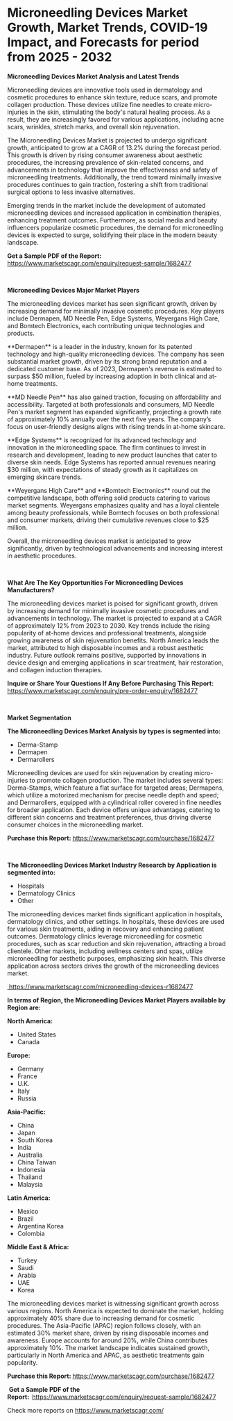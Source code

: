 <p><h1>Microneedling Devices Market Growth, Market Trends, COVID-19 Impact, and Forecasts for period from 2025 - 2032</h1></p><p><strong>Microneedling Devices Market Analysis and Latest Trends</strong></p>
<p><p>Microneedling devices are innovative tools used in dermatology and cosmetic procedures to enhance skin texture, reduce scars, and promote collagen production. These devices utilize fine needles to create micro-injuries in the skin, stimulating the body's natural healing process. As a result, they are increasingly favored for various applications, including acne scars, wrinkles, stretch marks, and overall skin rejuvenation.</p><p>The Microneedling Devices Market is projected to undergo significant growth, anticipated to grow at a CAGR of 13.2% during the forecast period. This growth is driven by rising consumer awareness about aesthetic procedures, the increasing prevalence of skin-related concerns, and advancements in technology that improve the effectiveness and safety of microneedling treatments. Additionally, the trend toward minimally invasive procedures continues to gain traction, fostering a shift from traditional surgical options to less invasive alternatives. </p><p>Emerging trends in the market include the development of automated microneedling devices and increased application in combination therapies, enhancing treatment outcomes. Furthermore, as social media and beauty influencers popularize cosmetic procedures, the demand for microneedling devices is expected to surge, solidifying their place in the modern beauty landscape.</p></p>
<p><strong>Get a Sample PDF of the Report:&nbsp;</strong> <a href="https://www.marketscagr.com/enquiry/request-sample/1682477?utm_campaign=2307&utm_medium=2&utm_source=Github&utm_content=ia&utm_term=03032025&utm_id=microneedling-devices">https://www.marketscagr.com/enquiry/request-sample/1682477</a></p>
<p>&nbsp;</p>
<p><strong>Microneedling Devices Major Market Players</strong></p>
<p><p>The microneedling devices market has seen significant growth, driven by increasing demand for minimally invasive cosmetic procedures. Key players include Dermapen, MD Needle Pen, Edge Systems, Weyergans High Care, and Bomtech Electronics, each contributing unique technologies and products.</p><p>**Dermapen** is a leader in the industry, known for its patented technology and high-quality microneedling devices. The company has seen substantial market growth, driven by its strong brand reputation and a dedicated customer base. As of 2023, Dermapen's revenue is estimated to surpass $50 million, fueled by increasing adoption in both clinical and at-home treatments.</p><p>**MD Needle Pen** has also gained traction, focusing on affordability and accessibility. Targeted at both professionals and consumers, MD Needle Pen's market segment has expanded significantly, projecting a growth rate of approximately 10% annually over the next five years. The company’s focus on user-friendly designs aligns with rising trends in at-home skincare.</p><p>**Edge Systems** is recognized for its advanced technology and innovation in the microneedling space. The firm continues to invest in research and development, leading to new product launches that cater to diverse skin needs. Edge Systems has reported annual revenues nearing $30 million, with expectations of steady growth as it capitalizes on emerging skincare trends.</p><p>**Weyergans High Care** and **Bomtech Electronics** round out the competitive landscape, both offering solid products catering to various market segments. Weyergans emphasizes quality and has a loyal clientele among beauty professionals, while Bomtech focuses on both professional and consumer markets, driving their cumulative revenues close to $25 million. </p><p>Overall, the microneedling devices market is anticipated to grow significantly, driven by technological advancements and increasing interest in aesthetic procedures.</p></p>
<p>&nbsp;</p>
<p><strong>What Are The Key Opportunities For Microneedling Devices Manufacturers?</strong></p>
<p><p>The microneedling devices market is poised for significant growth, driven by increasing demand for minimally invasive cosmetic procedures and advancements in technology. The market is projected to expand at a CAGR of approximately 12% from 2023 to 2030. Key trends include the rising popularity of at-home devices and professional treatments, alongside growing awareness of skin rejuvenation benefits. North America leads the market, attributed to high disposable incomes and a robust aesthetic industry. Future outlook remains positive, supported by innovations in device design and emerging applications in scar treatment, hair restoration, and collagen induction therapies.</p></p>
<p><strong>Inquire or Share Your Questions If Any Before Purchasing This Report:</strong> <a href="https://www.marketscagr.com/enquiry/pre-order-enquiry/1682477?utm_campaign=2307&utm_medium=2&utm_source=Github&utm_content=ia&utm_term=03032025&utm_id=microneedling-devices">https://www.marketscagr.com/enquiry/pre-order-enquiry/1682477</a></p>
<p>&nbsp;</p>
<p><strong>Market Segmentation</strong></p>
<p><strong>The Microneedling Devices Market Analysis by types is segmented into:</strong></p>
<p><ul><li>Derma-Stamp</li><li>Dermapen</li><li>Dermarollers</li></ul></p>
<p><p>Microneedling devices are used for skin rejuvenation by creating micro-injuries to promote collagen production. The market includes several types: Derma-Stamps, which feature a flat surface for targeted areas; Dermapens, which utilize a motorized mechanism for precise needle depth and speed; and Dermarollers, equipped with a cylindrical roller covered in fine needles for broader application. Each device offers unique advantages, catering to different skin concerns and treatment preferences, thus driving diverse consumer choices in the microneedling market.</p></p>
<p><strong>Purchase this Report:&nbsp;</strong><a href="https://www.marketscagr.com/purchase/1682477?utm_campaign=2307&utm_medium=2&utm_source=Github&utm_content=ia&utm_term=03032025&utm_id=microneedling-devices">https://www.marketscagr.com/purchase/1682477</a></p>
<p>&nbsp;</p>
<p><strong>The Microneedling Devices Market Industry Research by Application is segmented into:</strong></p>
<p><ul><li>Hospitals</li><li>Dermatology Clinics</li><li>Other</li></ul></p>
<p><p>The microneedling devices market finds significant application in hospitals, dermatology clinics, and other settings. In hospitals, these devices are used for various skin treatments, aiding in recovery and enhancing patient outcomes. Dermatology clinics leverage microneedling for cosmetic procedures, such as scar reduction and skin rejuvenation, attracting a broad clientele. Other markets, including wellness centers and spas, utilize microneedling for aesthetic purposes, emphasizing skin health. This diverse application across sectors drives the growth of the microneedling devices market.</p></p>
<p><a href="https://www.marketscagr.com/microneedling-devices-r1682477?utm_campaign=2307&utm_medium=2&utm_source=Github&utm_content=ia&utm_term=03032025&utm_id=microneedling-devices">&nbsp;https://www.marketscagr.com/microneedling-devices-r1682477</a></p>
<p><strong>In terms of Region, the Microneedling Devices Market Players available by Region are:</strong></p>
<p>
    <p> <strong> North America: </strong>
        <ul>
            <li>United States</li>
            <li>Canada</li>
        </ul>
        </p> 
    <p> <strong> Europe: </strong>
        <ul>
            <li>Germany</li>
            <li>France</li>
            <li>U.K.</li>
            <li>Italy</li>
            <li>Russia</li>
        </ul>
        </p> 
    <p> <strong> Asia-Pacific: </strong>
        <ul>
            <li>China</li>
            <li>Japan</li>
            <li>South Korea</li>
            <li>India</li>
            <li>Australia</li>
            <li>China Taiwan</li>
            <li>Indonesia</li>
            <li>Thailand</li>
            <li>Malaysia</li>
        </ul>
        </p> 
    <p> <strong> Latin America: </strong>
        <ul>
            <li>Mexico</li>
            <li>Brazil</li>
            <li>Argentina Korea</li>
            <li>Colombia</li>
        </ul>
        </p> 
    <p> <strong> Middle East & Africa: </strong>
        <ul>
            <li>Turkey</li>
            <li>Saudi</li>
            <li>Arabia</li>
            <li>UAE</li>
            <li>Korea</li>
        </ul>
    </p>
    </p>
<p><p>The microneedling devices market is witnessing significant growth across various regions. North America is expected to dominate the market, holding approximately 40% share due to increasing demand for cosmetic procedures. The Asia-Pacific (APAC) region follows closely, with an estimated 30% market share, driven by rising disposable incomes and awareness. Europe accounts for around 20%, while China contributes approximately 10%. The market landscape indicates sustained growth, particularly in North America and APAC, as aesthetic treatments gain popularity.</p></p>
<p><strong>Purchase this Report: </strong><a href="https://www.marketscagr.com/purchase/1682477?utm_campaign=2307&utm_medium=2&utm_source=Github&utm_content=ia&utm_term=03032025&utm_id=microneedling-devices">https://www.marketscagr.com/purchase/1682477</a></p>
<p>&nbsp;<strong>Get a Sample PDF of the Report:&nbsp;&nbsp;</strong><a href="https://www.marketscagr.com/enquiry/request-sample/1682477?utm_campaign=2307&utm_medium=2&utm_source=Github&utm_content=ia&utm_term=03032025&utm_id=microneedling-devices">https://www.marketscagr.com/enquiry/request-sample/1682477</a></p>
<p><strong></strong></p>
<p>Check more reports on <a href="https://www.marketscagr.com/?utm_campaign=2307&utm_medium=2&utm_source=Github&utm_content=ia&utm_term=03032025&utm_id=microneedling-devices">https://www.marketscagr.com/</a></p>